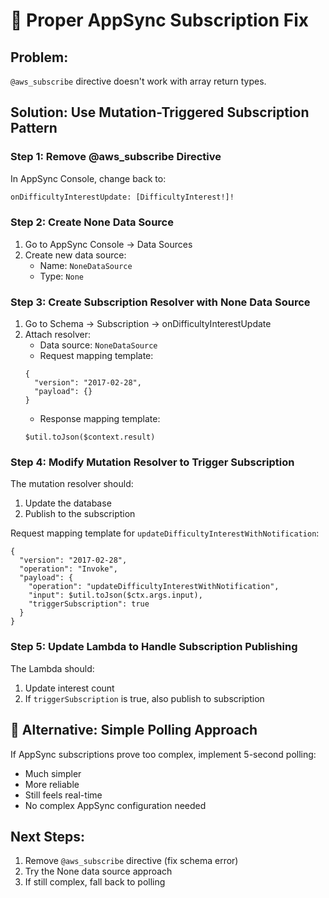 # 🔧 Proper AppSync Subscription Fix

## Problem:
`@aws_subscribe` directive doesn't work with array return types.

## Solution: Use Mutation-Triggered Subscription Pattern

### Step 1: Remove @aws_subscribe Directive
In AppSync Console, change back to:
```graphql
onDifficultyInterestUpdate: [DifficultyInterest!]!
```

### Step 2: Create None Data Source
1. Go to AppSync Console → Data Sources
2. Create new data source:
   - Name: `NoneDataSource`
   - Type: `None`

### Step 3: Create Subscription Resolver with None Data Source
1. Go to Schema → Subscription → onDifficultyInterestUpdate
2. Attach resolver:
   - Data source: `NoneDataSource`
   - Request mapping template:
   ```vtl
   {
     "version": "2017-02-28",
     "payload": {}
   }
   ```
   - Response mapping template:
   ```vtl
   $util.toJson($context.result)
   ```

### Step 4: Modify Mutation Resolver to Trigger Subscription
The mutation resolver should:
1. Update the database
2. Publish to the subscription

Request mapping template for `updateDifficultyInterestWithNotification`:
```vtl
{
  "version": "2017-02-28",
  "operation": "Invoke",
  "payload": {
    "operation": "updateDifficultyInterestWithNotification",
    "input": $util.toJson($ctx.args.input),
    "triggerSubscription": true
  }
}
```

### Step 5: Update Lambda to Handle Subscription Publishing
The Lambda should:
1. Update interest count
2. If `triggerSubscription` is true, also publish to subscription

## 🎯 Alternative: Simple Polling Approach
If AppSync subscriptions prove too complex, implement 5-second polling:
- Much simpler
- More reliable
- Still feels real-time
- No complex AppSync configuration needed

## Next Steps:
1. Remove `@aws_subscribe` directive (fix schema error)
2. Try the None data source approach
3. If still complex, fall back to polling 